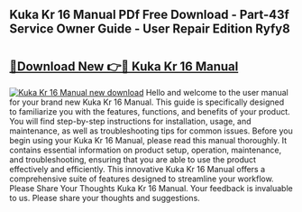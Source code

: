 ## Kuka Kr 16 Manual PDf Free Download - Part-43f Service Owner Guide - User Repair Edition Ryfy8

# <h2><a href="http://bc32408.oget.top/?id=Kuka+Kr+16+Manual">🔗Download New 👉🔴 Kuka Kr 16 Manual</a></h2>

[![Kuka Kr 16 Manual new download](https://i.imgur.com/5g1atiW.png)](http://bc32408.oget.top/?id=Kuka+Kr+16+Manual)
Hello and welcome to the user manual for your brand new Kuka Kr 16 Manual. This guide is specifically designed to familiarize you with the features, functions, and benefits of your product. You will find step-by-step instructions for installation, usage, and maintenance, as well as troubleshooting tips for common issues. Before you begin using your Kuka Kr 16 Manual, please read this manual thoroughly. It contains essential information on product setup, operation, maintenance, and troubleshooting, ensuring that you are able to use the product effectively and efficiently. This innovative Kuka Kr 16 Manual offers a comprehensive suite of features designed to streamline your workflow. Please Share Your Thoughts Kuka Kr 16 Manual. Your feedback is invaluable to us. Please share your thoughts and suggestions.
